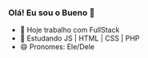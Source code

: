 ### Olá! Eu sou o Bueno 👋

- 🔭 Hoje trabalho com FullStack
- 🌱 Estudando JS | HTML | CSS | PHP
- 😄 Pronomes: Ele/Dele

